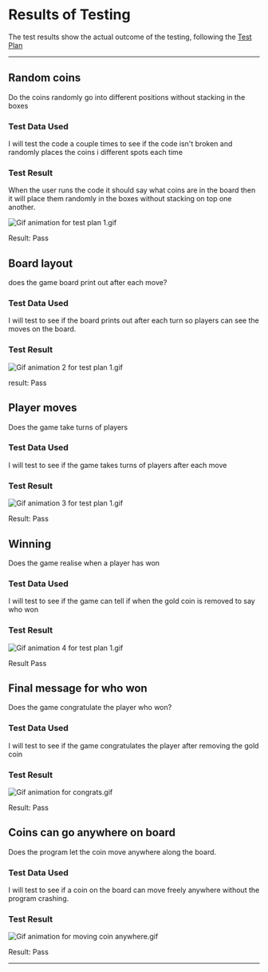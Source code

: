 # Results of Testing

The test results show the actual outcome of the testing, following the [Test Plan](test-plan.md)

---

## Random coins

Do the coins randomly go into different positions without stacking in the boxes

### Test Data Used

I will test the code a couple times to see if the code isn't broken and randomly places the coins i different spots each time

### Test Result

When the user runs the code it should say what coins are in the board then it will place them randomly in the boxes without stacking on top one another.

![Gif animation for test plan 1.gif](<screenshots/Gif animation for test plan 1.gif>)

Result: Pass


## Board layout

does the game board print out after each move?

### Test Data Used

I will test to see if the board prints out after each turn so players can see the moves on the board.

### Test Result

![Gif animation 2 for test plan 1.gif](<screenshots/Gif animation 2 for test plan 1.gif>)

result: Pass

## Player moves

Does the game take turns of players

### Test Data Used

I will test to see if the game takes turns of players after each move

### Test Result

![Gif animation 3 for test plan 1.gif](<screenshots/Gif animation 3 for test plan 1.gif>)

Result: Pass


## Winning

Does the game realise when a player has won

### Test Data Used

I will test to see if the game can tell if when the gold coin is removed to say who won

### Test Result

![Gif animation 4 for test plan 1.gif](<screenshots/Gif animation 4 for test plan 1.gif>)

Result Pass


## Final message for who won

Does the game congratulate the player who won?

### Test Data Used

I will test to see if the game congratulates the player after removing the gold coin
### Test Result

![Gif animation for congrats.gif](<screenshots/Gif animation for congrats.gif>)

Result: Pass


## Coins can go anywhere on board

Does the program let the coin move anywhere along the board.

### Test Data Used

I will test to see if a coin on the board can move freely anywhere without the program crashing.


### Test Result

![Gif animation for moving coin anywhere.gif](<screenshots/Gif animation for moving coin anywhere.gif>)

Result: Pass

---
